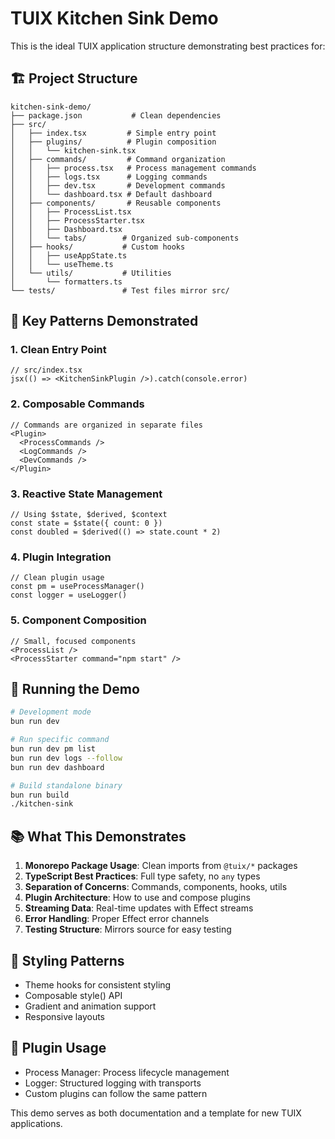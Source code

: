 # TUIX Kitchen Sink Demo

This is the ideal TUIX application structure demonstrating best practices for:

## 🏗️ Project Structure

```
kitchen-sink-demo/
├── package.json           # Clean dependencies
├── src/
│   ├── index.tsx         # Simple entry point
│   ├── plugins/          # Plugin composition
│   │   └── kitchen-sink.tsx
│   ├── commands/         # Command organization
│   │   ├── process.tsx   # Process management commands
│   │   ├── logs.tsx      # Logging commands
│   │   ├── dev.tsx       # Development commands
│   │   └── dashboard.tsx # Default dashboard
│   ├── components/       # Reusable components
│   │   ├── ProcessList.tsx
│   │   ├── ProcessStarter.tsx
│   │   ├── Dashboard.tsx
│   │   └── tabs/        # Organized sub-components
│   ├── hooks/           # Custom hooks
│   │   ├── useAppState.ts
│   │   └── useTheme.ts
│   └── utils/           # Utilities
│       └── formatters.ts
└── tests/               # Test files mirror src/
```

## 🎯 Key Patterns Demonstrated

### 1. Clean Entry Point
```tsx
// src/index.tsx
jsx(() => <KitchenSinkPlugin />).catch(console.error)
```

### 2. Composable Commands
```tsx
// Commands are organized in separate files
<Plugin>
  <ProcessCommands />
  <LogCommands />
  <DevCommands />
</Plugin>
```

### 3. Reactive State Management
```tsx
// Using $state, $derived, $context
const state = $state({ count: 0 })
const doubled = $derived(() => state.count * 2)
```

### 4. Plugin Integration
```tsx
// Clean plugin usage
const pm = useProcessManager()
const logger = useLogger()
```

### 5. Component Composition
```tsx
// Small, focused components
<ProcessList />
<ProcessStarter command="npm start" />
```

## 🚀 Running the Demo

```bash
# Development mode
bun run dev

# Run specific command
bun run dev pm list
bun run dev logs --follow
bun run dev dashboard

# Build standalone binary
bun run build
./kitchen-sink
```

## 📚 What This Demonstrates

1. **Monorepo Package Usage**: Clean imports from `@tuix/*` packages
2. **TypeScript Best Practices**: Full type safety, no `any` types
3. **Separation of Concerns**: Commands, components, hooks, utils
4. **Plugin Architecture**: How to use and compose plugins
5. **Streaming Data**: Real-time updates with Effect streams
6. **Error Handling**: Proper Effect error channels
7. **Testing Structure**: Mirrors source for easy testing

## 🎨 Styling Patterns

- Theme hooks for consistent styling
- Composable style() API
- Gradient and animation support
- Responsive layouts

## 🔌 Plugin Usage

- Process Manager: Process lifecycle management
- Logger: Structured logging with transports
- Custom plugins can follow the same pattern

This demo serves as both documentation and a template for new TUIX applications.